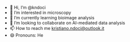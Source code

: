 - 👋 Hi, I’m @kndoci
- 👀 I’m interested in microscopy
- 🌱 I’m currently learning bioimage analysis
- 💞️ I’m looking to collaborate on AI-mediated data analysis
- 📫 How to reach me kristiano.ndoci@outlook.it
- 😄 Pronouns: He

<!---
kndoci/kndoci is a ✨ special ✨ repository because its `README.md` (this file) appears on your GitHub profile.
You can click the Preview link to take a look at your changes.
--->
